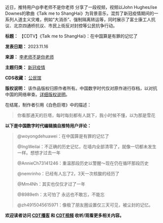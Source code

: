 
近日，推特用户@李老师不是你老师 分享了一段视频，视频以John Hughes/íse Downes的歌曲《Talk me to ShangHai》为背景音乐，混剪了新冠疫情期间的一系列人道主义灾难，例如“大消杀”、强制隔离转运等，同时展示了富士康工人抗议、北京四通桥抗议、市民上街反对封控等公民抗争行动。




**标题：** 【CDTV】《Talk me to ShangHai》：在中国算是有罪的记忆了  

**发表日期：** 2023.11.16  

**来源：** [李老师不是你老师](https://chinadigitaltimes.net/space/李老师不是你老师)  

**主题归类：** [新冠疫情](https://chinadigitaltimes.net/space/新冠疫情)  

**CDS收藏：** [公民馆](https://chinadigitaltimes.net/space/%E5%85%AC%E6%B0%91%E9%A6%86)  

**版权说明：** 该作品版权归原作者所有。中国数字时代仅对原作进行存档，以对抗中国的网络审查。[详细版权说明](https://chinadigitaltimes.net/chinese/copyright)。


在结尾，制作者引用《白色巨塔》中的描述：



> 
> 你看那通天的巨塔，每时每刻都有人跳下，我小时候不懂，以为那是雪花
> 
> 
> 


**以下是中国数字时代编辑摘自推特用户评论：** 



> 
> @woyongdehuawei：在中国算是有罪的记忆了
> 
> 
> @IngWeilai：不正确的历史记忆，在墙内全部清零了，就像一切都未发生一样。想想才过去一年
> 
> 
> @AnnieCh73141246：重温那段历史以警醒～现在仍在循环那段历史
> 
> 
> @nemrinho：已经有人忘了2，3天一次核酸的经历了
> 
> 
> @Mm4Nh：其实也仅仅才过了一年
> 
> 
> @8989eth：太可怕了 永远也不敢忘，不能忘
> 
> 
> @zh4915045615971：像极了朋友圈设置仅三天可见，被尘封的记忆。
> 
> 
> 


**欢迎读者访问 [CDT播客](https://open.firstory.me/user/cdt/platforms "CDT播客") 和 [CDT视频](https://www.youtube.com/@CDTChinese/videos "CDT视频") 收听/观看更多相关内容。** 

